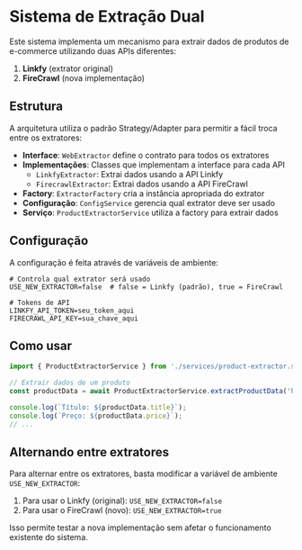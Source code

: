 # Sistema de Extração Dual

Este sistema implementa um mecanismo para extrair dados de produtos de e-commerce utilizando duas APIs diferentes:

1. **Linkfy** (extrator original)
2. **FireCrawl** (nova implementação)

## Estrutura

A arquitetura utiliza o padrão Strategy/Adapter para permitir a fácil troca entre os extratores:

- **Interface**: `WebExtractor` define o contrato para todos os extratores
- **Implementações**: Classes que implementam a interface para cada API
  - `LinkfyExtractor`: Extrai dados usando a API Linkfy
  - `FirecrawlExtractor`: Extrai dados usando a API FireCrawl
- **Factory**: `ExtractorFactory` cria a instância apropriada do extrator
- **Configuração**: `ConfigService` gerencia qual extrator deve ser usado
- **Serviço**: `ProductExtractorService` utiliza a factory para extrair dados

## Configuração

A configuração é feita através de variáveis de ambiente:

```
# Controla qual extrator será usado
USE_NEW_EXTRACTOR=false  # false = Linkfy (padrão), true = FireCrawl

# Tokens de API
LINKFY_API_TOKEN=seu_token_aqui
FIRECRAWL_API_KEY=sua_chave_aqui
```

## Como usar

```typescript
import { ProductExtractorService } from './services/product-extractor.service';

// Extrair dados de um produto
const productData = await ProductExtractorService.extractProductData('https://exemplo.com/produto');

console.log(`Título: ${productData.title}`);
console.log(`Preço: ${productData.price}`);
// ...
```

## Alternando entre extratores

Para alternar entre os extratores, basta modificar a variável de ambiente `USE_NEW_EXTRACTOR`:

1. Para usar o Linkfy (original): `USE_NEW_EXTRACTOR=false`
2. Para usar o FireCrawl (novo): `USE_NEW_EXTRACTOR=true`

Isso permite testar a nova implementação sem afetar o funcionamento existente do sistema. 